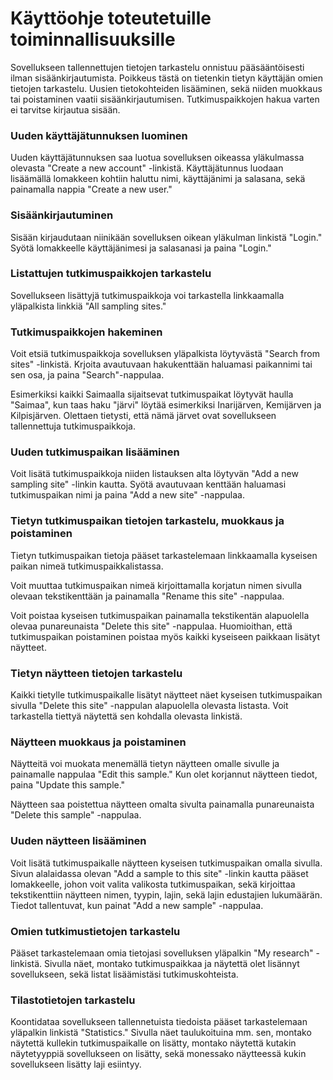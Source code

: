 # Käyttöohje toteutetuille toiminnallisuuksille

Sovellukseen tallennettujen tietojen tarkastelu onnistuu pääsääntöisesti ilman sisäänkirjautumista. Poikkeus tästä on tietenkin tietyn käyttäjän omien tietojen tarkastelu. Uusien tietokohteiden lisääminen, sekä niiden muokkaus tai poistaminen vaatii sisäänkirjautumisen. Tutkimuspaikkojen hakua varten ei tarvitse kirjautua sisään.

### Uuden käyttäjätunnuksen luominen

Uuden käyttäjätunnuksen saa luotua sovelluksen oikeassa yläkulmassa olevasta "Create a new account" -linkistä. Käyttäjätunnus luodaan lisäämällä lomakkeen kohtiin haluttu nimi, käyttäjänimi ja salasana, sekä painamalla nappia "Create a new user."

### Sisäänkirjautuminen

Sisään kirjaudutaan niinikään sovelluksen oikean yläkulman linkistä "Login." Syötä lomakkeelle käyttäjänimesi ja salasanasi ja paina "Login."

### Listattujen tutkimuspaikkojen tarkastelu

Sovellukseen lisättyjä tutkimuspaikkoja voi tarkastella linkkaamalla yläpalkista linkkiä "All sampling sites."

### Tutkimuspaikkojen hakeminen

Voit etsiä tutkimuspaikkoja sovelluksen yläpalkista löytyvästä "Search from sites" -linkistä. Krjoita avautuvaan hakukenttään haluamasi paikannimi tai sen osa, ja paina "Search"-nappulaa. 

Esimerkiksi kaikki Saimaalla sijaitsevat tutkimuspaikat löytyvät haulla "Saimaa", kun taas haku "järvi" löytää esimerkiksi Inarijärven, Kemijärven ja Kilpisjärven. Olettaen tietysti, että nämä järvet ovat sovellukseen tallennettuja tutkimuspaikkoja.

### Uuden tutkimuspaikan lisääminen

Voit lisätä tutkimuspaikkoja niiden listauksen alta löytyvän "Add a new sampling site" -linkin kautta. Syötä avautuvaan kenttään haluamasi tutkimuspaikan nimi ja paina "Add a new site" -nappulaa.

### Tietyn tutkimuspaikan tietojen tarkastelu, muokkaus ja poistaminen

Tietyn tutkimuspaikan tietoja pääset tarkastelemaan linkkaamalla kyseisen paikan nimeä tutkimuspaikkalistassa. 

Voit muuttaa tutkimuspaikan nimeä kirjoittamalla korjatun nimen sivulla olevaan tekstikenttään ja painamalla "Rename this site" -nappulaa. 

Voit poistaa kyseisen tutkimuspaikan painamalla tekstikentän alapuolella olevaa punareunaista "Delete this site" -nappulaa. Huomioithan, että tutkimuspaikan poistaminen poistaa myös kaikki kyseiseen paikkaan lisätyt näytteet.

### Tietyn näytteen tietojen tarkastelu

Kaikki tietylle tutkimuspaikalle lisätyt näytteet näet kyseisen tutkimuspaikan sivulla "Delete this site" -nappulan alapuolella olevasta listasta. Voit tarkastella tiettyä näytettä sen kohdalla olevasta linkistä. 

### Näytteen muokkaus ja poistaminen

Näytteitä voi muokata menemällä tietyn näytteen omalle sivulle ja painamalle nappulaa "Edit this sample." Kun olet korjannut näytteen tiedot, paina "Update this sample." 

Näytteen saa poistettua näytteen omalta sivulta painamalla punareunaista "Delete this sample" -nappulaa.

### Uuden näytteen lisääminen

Voit lisätä tutkimuspaikalle näytteen kyseisen tutkimuspaikan omalla sivulla. Sivun alalaidassa olevan "Add a sample to this site" -linkin kautta pääset lomakkeelle, johon voit valita valikosta tutkimuspaikan, sekä kirjoittaa tekstikenttiin näytteen nimen, tyypin, lajin, sekä lajin edustajien lukumäärän. Tiedot tallentuvat, kun painat "Add a new sample" -nappulaa.

### Omien tutkimustietojen tarkastelu

Pääset tarkastelemaan omia tietojasi sovelluksen yläpalkin "My research" -linkistä. Sivulla näet, montako tutkimuspaikkaa ja näytettä olet lisännyt sovellukseen, sekä listat lisäämistäsi tutkimuskohteista.

### Tilastotietojen tarkastelu

Koontidataa sovellukseen tallennetuista tiedoista pääset tarkastelemaan yläpalkin linkistä "Statistics." Sivulla näet taulukoituina mm. sen, montako näytettä kullekin tutkimuspaikalle on lisätty, montako näytettä kutakin näytetyyppiä sovellukseen on lisätty, sekä monessako näytteessä kukin sovellukseen lisätty laji esiintyy.
